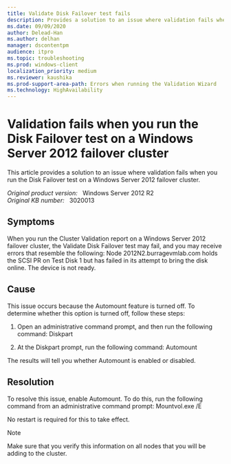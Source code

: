 ```yaml
---
title: Validate Disk Failover test fails
description: Provides a solution to an issue where validation fails when you run the Disk Failover test on a Windows Server 2012 failover cluster.
ms.date: 09/09/2020
author: Delead-Han
ms.author: delhan
manager: dscontentpm
audience: itpro
ms.topic: troubleshooting
ms.prod: windows-client
localization_priority: medium
ms.reviewer: kaushika
ms.prod-support-area-path: Errors when running the Validation Wizard
ms.technology: HighAvailability
---
```

# Validation fails when you run the Disk Failover test on a Windows Server 2012 failover cluster

This article provides a solution to an issue where validation fails when you run the Disk Failover test on a Windows Server 2012 failover cluster.

_Original product version:_ &nbsp; Windows Server 2012 R2  
_Original KB number:_ &nbsp; 3020013

## Symptoms

When you run the Cluster Validation report on a Windows Server 2012 failover cluster, the Validate Disk Failover test may fail, and you may receive errors that resemble the following:
Node 2012N2.burragevmlab.com holds the SCSI PR on Test Disk 1 but has failed in its attempt to bring the disk online. The device is not ready.

## Cause

This issue occurs because the Automount feature is turned off. To determine whether this option is turned off, follow these steps:
1. Open an administrative command prompt, and then run the following command: Diskpart 

2. At the Diskpart prompt, run the following command: Automount 

The results will tell you whether Automount is enabled or disabled.

## Resolution

To resolve this issue, enable Automount. To do this, run the following command from an administrative command prompt: Mountvol.exe /E 

No restart is required for this to take effect.

> [!NOTE]
> Make sure that you verify this information on all nodes that you will be adding to the cluster.
